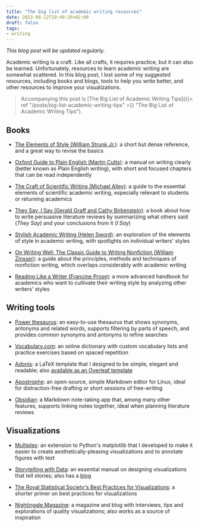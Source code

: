 ```yaml
---
title: "The big list of academic writing resources"
date: 2023-08-12T19:49:29+02:00
draft: false
tags:
- writing
---
```


_This blog post will be updated regularly._

Academic writing is a craft.
Like all crafts, it requires practice, but it can also be learned.
Unfortunately, resources to learn academic writing are somewhat scattered.
In this blog post, I lost some of my suggested resources, including books and blogs, tools to help you write better, and other resources to improve your visualizations.

> Accompanying this post is [The Big List of Academic Writing Tips]({{< ref "/posts/big-list-academic-writing-tips" >}} "The Big List of Academic Writing Tips").

## Books

- [The Elements of Style (William Strunk Jr.)](https://www.goodreads.com/book/show/33514.The_Elements_of_Style): a short but dense reference, and a great way to revise the basics

- [Oxford Guide to Plain English (Martin Cutts)](https://www.goodreads.com/book/show/1444198.Oxford_Guide_to_Plain_English): a manual on writing clearly (better known as Plain English writing), with short and focused chapters that can be read independently

- [The Craft of Scientific Writing (Michael Alley)](https://www.goodreads.com/book/show/533514.The_Craft_of_Scientific_Writing): a guide to the essential elements of scientific academic writing, especially relevant to students or returning academics

- [They Say, I Say (Gerald Graff and Cathy Birkenstein)](https://www.goodreads.com/en/book/show/566744): a book about how to write persuasive literature reviews by summarizing what others said (_They Say_) and your conclusions from it (_I Say_)

- [Stylish Academic Writing (Helen Sword)](https://www.goodreads.com/book/show/13540208-stylish-academic-writing): an exploration of the elements of style in academic writing, with spotlights on individual writers' styles

- [On Writing Well: The Classic Guide to Writing Nonfiction (William Zinsser)](https://www.goodreads.com/en/book/show/53343): a guide about the principles, methods and techniques of nonfiction writing, which overlaps considerably with academic writing

- [Reading Like a Writer (Francine Prose)](https://www.goodreads.com/book/show/39934.Reading_Like_a_Writer): a more advanced handbook for academics who want to cultivate their writing style by analyzing other writers' styles

## Writing tools

- [Power thesaurus](https://www.powerthesaurus.org/): an easy-to-use thesaurus that shows synonyms, antonyms and related words, supports filtering by parts of speech, and provides common synonyms and antonyms to refine searches

- [Vocabulary.com](https://vocabulary.com/): an online dictionary with custom vocabulary lists and practice exercises based on spaced repetition

- [Adonis](https://github.com/NicholasMamo/adonis-template/): a LaTeX template that I designed to be simple, elegant and readable; also [available as an Overleaf template](https://www.overleaf.com/latex/templates/adonis/xkgjzyqqhnkf)

- [Apostrophe](https://apps.gnome.org/app/org.gnome.gitlab.somas.Apostrophe/): an open-source, simple Markdown editor for Linux, ideal for distraction-free drafting or short sessions of free-writing

- [Obsidian](https://obsidian.md/): a Markdown note-taking app that, among many other features, supports linking notes together, ideal when planning literature reviews

## Visualizations

- [Multiplex](https://github.com/NicholasMamo/multiplex-plot): an extension to Python's matplotlib that I developed to make it easier to create aesthetically-pleasing visualizations and to annotate figures with text

- [Storytelling with Data](https://www.goodreads.com/en/book/show/45004977): an essential manual on designing visualizations that tell stories; also has a [blog](https://www.goodreads.com/en/book/show/45004977)

- [The Royal Statistical Society's Best Practices for Visualizations](https://royal-statistical-society.github.io/datavisguide/): a shorter primer on best practices for visualizations 

- [Nightingale Magazine](https://nightingaledvs.com/): a magazine and blog with interviews, tips and explorations of quality visualizations; also works as a source of inspiration